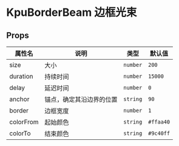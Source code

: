 # KpuBorderBeam 边框光束

## Props

| 属性名    | 说明                     | 类型     | 默认值    |
| --------- | ------------------------ | -------- | --------- |
| size      | 大小                     | `number` | `200`     |
| duration  | 持续时间                 | `number` | `15000`   |
| delay     | 延迟时间                 | `number` | `0`       |
| anchor    | 锚点，确定其沿边界的位置 | `string` | `90`      |
| border    | 边框宽度                 | `number` | `1`       |
| colorFrom | 起始颜色                 | `string` | `#ffaa40` |
| colorTo   | 结束颜色                 | `string` | `#9c40ff` |
